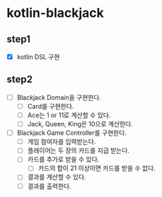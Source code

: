 # kotlin-blackjack

## step1
- [x] kotlin DSL 구현

## step2
- [ ] Blackjack Domain을 구현한다.
  - [ ] Card를 구현한다.
  - [ ] Ace는 1 or 11로 계산할 수 있다.
  - [ ] Jack, Queen, King은 10으로 계산한다.
- [ ] Blackjack Game Controller를 구현한다.
  - [ ] 게임 참여자를 입력받는다.
  - [ ] 플레이어는 두 장의 카드를 지급 받는다.
  - [ ] 카드를 추가로 받을 수 있다.
    - [ ] 카드의 합이 21 이상이면 카드를 받을 수 없다.
  - [ ] 결과를 계산할 수 있다.
  - [ ] 결과를 출력한다.
